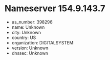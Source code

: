 # Nameserver 154.9.143.7

* as_number: 398296
* name: Unknown
* city: Unknown
* country: US
* organization: DIGITALSYSTEM
* version: Unknown
* dnssec: Unknown
